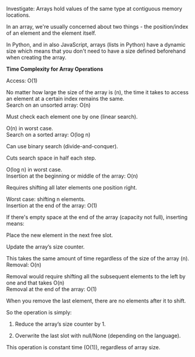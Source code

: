 Investigate:
Arrays hold values of the same type at contiguous memory
locations.

In an array, we're usually concerned about two things -
the position/index of an element and the element itself.

In Python, and in also JavaScript, arrays (lists in Python)
have a dynamic size which means that you don't need to have
a size defined beforehand when creating the array.

**Time Complexity for Array Operations**

Access: O(1)

No matter how large the size of the array is (n), the time it
takes to access an element at a certain index remains the same.
<br>
Search on an unsorted array: O(n)

Must check each element one by one (linear search).

O(n) in worst case.
<br>
Search on a sorted array: O(log n)

Can use binary search (divide-and-conquer).

Cuts search space in half each step.

O(log n) in worst case.
<br>
Insertion at the beginning or middle of the array: O(n)

Requires shifting all later elements one position right.

Worst case: shifting n elements.
<br>
Insertion at the end of the array: O(1)

If there's empty space at the end of the array
(capacity not full), inserting means:

Place the new element in the next free slot.

Update the array’s size counter.

This takes the same amount of time regardless of the size
of the array (n).
<br>
Removal: O(n)

Removal would require shifting all the subsequent elements
to the left by one and that takes O(n)
<br>
Removal at the end of the array: O(1)

When you remove the last element, there are no elements after
it to shift.

So the operation is simply:

1. Reduce the array’s size counter by 1.

2. Overwrite the last slot with null/None (depending on the language).

This operation is constant time (O(1)), regardless of array size.
